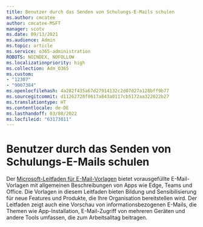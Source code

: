 ```yaml
---
title: Benutzer durch das Senden von Schulungs-E-Mails schulen
ms.author: cmcatee
author: cmcatee-MSFT
manager: scotv
ms.date: 09/13/2021
ms.audience: Admin
ms.topic: article
ms.service: o365-administration
ROBOTS: NOINDEX, NOFOLLOW
ms.localizationpriority: high
ms.collection: Adm_O365
ms.custom:
- "12307"
- "9007384"
ms.openlocfilehash: 4a282f435a67d27914132c2d07d27a128bff9b77
ms.sourcegitcommit: d11262728f0617a843a0117cb5172aa322022b27
ms.translationtype: HT
ms.contentlocale: de-DE
ms.lasthandoff: 03/08/2022
ms.locfileid: "63173011"
---
```

# <a name="educate-users-by-sending-training-emails"></a>Benutzer durch das Senden von Schulungs-E-Mails schulen

Der [Microsoft-Leitfaden für E-Mail-Vorlagen](https://admin.microsoft.com/adminportal/home#/emailtemplates) bietet vorausgefüllte E-Mail-Vorlagen mit allgemeinen Beschreibungen von Apps wie Edge, Teams und Office. Die Vorlagen in diesem Leitfaden bieten Bildung und Sensibilisierung für neue Features und Produkte, die Ihre Organisation bereitstellen wird. Der Leitfaden zeigt auch eine Vorschau von informationsbezogenen E-Mails, die Themen wie App-Installation, E-Mail-Zugriff von mehreren Geräten und andere Tools umfassen, die zum Arbeitsalltag beitragen.